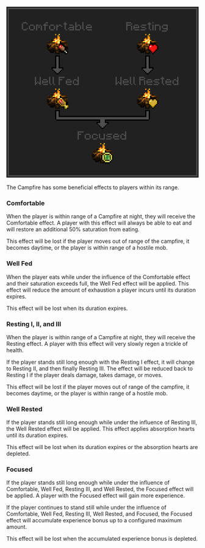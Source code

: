 ![campfire-effect-progression](img/campfire-effect-progression.png)

The Campfire has some beneficial effects to players within its range.

### Comfortable

When the player is within range of a Campfire at night, they will receive the Comfortable effect. A player with this effect will always be able to eat and will restore an additional 50% saturation from eating.

This effect will be lost if the player moves out of range of the campfire, it becomes daytime, or the player is within range of a hostile mob.

### Well Fed

When the player eats while under the influence of the Comfortable effect and their saturation exceeds full, the Well Fed effect will be applied. This effect will reduce the amount of exhaustion a player incurs until its duration expires.

This effect will be lost when its duration expires.

### Resting I, II, and III

When the player is within range of a Campfire at night, they will receive the Resting effect. A player with this effect will very slowly regen a trickle of health.

If the player stands still long enough with the Resting I effect, it will change to Resting II, and then finally Resting III. The effect will be reduced back to Resting I if the player deals damage, takes damage, or moves.  

This effect will be lost if the player moves out of range of the campfire, it becomes daytime, or the player is within range of a hostile mob.

### Well Rested

If the player stands still long enough while under the influence of Resting III, the Well Rested effect will be applied. This effect applies absorption hearts until its duration expires.

This effect will be lost when its duration expires or the absorption hearts are depleted.

### Focused

If the player stands still long enough while under the influence of Comfortable, Well Fed, Resting III, and Well Rested, the Focused effect will be applied. A player with the Focused effect will gain more experience.

If the player continues to stand still while under the influence of Comfortable, Well Fed, Resting III, Well Rested, and Focused, the Focused effect will accumulate experience bonus up to a configured maximum amount.

This effect will be lost when the accumulated experience bonus is depleted. 